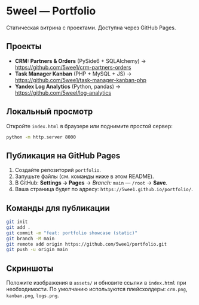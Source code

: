 # 5weel — Portfolio

Статическая витрина с проектами. Доступна через GitHub Pages.

## Проекты
- **CRM: Partners & Orders** (PySide6 + SQLAlchemy) → https://github.com/5wee1/crm-partners-orders
- **Task Manager Kanban** (PHP + MySQL + JS) → https://github.com/5wee1/task-manager-kanban-php
- **Yandex Log Analytics** (Python, pandas) → https://github.com/5weel/log-analytics

## Локальный просмотр
Откройте `index.html` в браузере или поднимите простой сервер:
```bash
python -m http.server 8000
```

## Публикация на GitHub Pages
1) Создайте репозиторий `portfolio`.
2) Запушьте файлы (см. команды ниже в этом README).
3) В GitHub: **Settings → Pages** → *Branch:* `main` — `/root` → **Save**.
4) Ваша страница будет по адресу: `https://5wee1.github.io/portfolio/`.

## Команды для публикации
```bash
git init
git add .
git commit -m "feat: portfolio showcase (static)"
git branch -M main
git remote add origin https://github.com/5wee1/portfolio.git
git push -u origin main
```

## Скриншоты
Положите изображения в `assets/` и обновите ссылки в `index.html` при необходимости.
По умолчанию используются плейсхолдеры: `crm.png`, `kanban.png`, `logs.png`.
